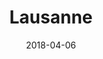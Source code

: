 ---
title: Lausanne
date: 2018-04-06
countries:
  - Switzerland
resources:
  - src: feature.jpg
    params: 
      weight: 0
  - src: DSCF5434.jpg
    params: 
      weight: 1
  - src: DSCF5465.jpg
    params: 
      weight: 2
  - src: DSCF5471.jpg
    params: 
      weight: 3
  - src: DSCF5466.jpg
    params: 
      weight: 4
  - src: DSCF5472.jpg
    params: 
      weight: 5
  - src: DSCF5478.jpg
    params: 
      weight: 6
  - src: DSCF5472.jpg
    params: 
      weight: 7
  - src: DSCF5481.jpg
    params: 
      weight: 8
  - src: DSCF5498.jpg
    params: 
      weight: 9
  - src: DSCF5511.jpg
    params: 
      weight: 10
  - src: DSCF5569.jpg
    params: 
      weight: 11
  - src: DSCF5574.jpg
    params: 
      weight: 12
  - src: DSCF5592.jpg
    params: 
      weight: 13
  - src: DSCF5617.jpg
    params: 
      weight: 14
---